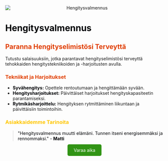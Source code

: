 <div style="text-align: center; margin-bottom: 20px;">
  <img src="/services/hengitysvalmennus.jpg" alt="Hengitysvalmennus" style="display: block; margin: 0 auto; max-width: 100%; height: auto;"/>
</div>

# <span style="color: #000205;">Hengitysvalmennus</span>

## <span style="color: #e03e00;">Paranna Hengityselimistösi Terveyttä</span>

Tutustu salaisuuksiin, jotka parantavat hengityselimistösi terveyttä tehokkaiden hengitystekniikoiden ja -harjoitusten avulla.

### <span style="color: #e03e00;">Tekniikat ja Harjoitukset</span>

- **<span style="color: #000205;">Syvähengitys:</span>** Opettele rentoutumaan ja hengittämään syvään.
- **<span style="color: #000205;">Hengitysharjoitukset:</span>** Päivittäiset harjoitukset hengityskapasiteetin parantamiseksi.
- **<span style="color: #000205;">Rytmikäsharjoittelu:</span>** Hengityksen rytmittäminen liikuntaan ja päivittäisiin toimintoihin.

### <span style="color: #ffc600;">Asiakkaidemme Tarinoita</span>

> <span style="color: #000205;">"Hengitysvalmennus muutti elämäni. Tunnen itseni energisemmäksi ja rennommaksi." - **Matti**</span>

<div style="text-align: center; margin-top: 20px;">
  <a href="/contact" style="background-color: #319415; color: white; padding: 10px 20px; text-decoration: none; border-radius: 5px;">Varaa aika</a>
</div>
